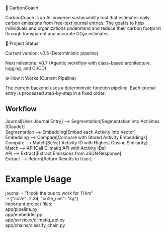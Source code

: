 🌱 CarbonCoach

CarbonCoach is an AI-powered sustainability tool that estimates daily carbon emissions from free-text journal entries.
The goal is to help individuals and organizations understand and reduce their carbon footprint through transparent and accurate CO₂e estimates.

🚀 Project Status

Current version: v0.5 (Deterministic pipeline)

Next milestone: v0.7 (Agentic workflow with class-based architecture, logging, and CI/CD)

⚙️ How It Works (Current Pipeline)

The current backend uses a deterministic function pipeline.
Each journal entry is processed step-by-step in a fixed order:
## Workflow
Journal[User Journal Entry] --> Segmentation[Segmentation into Activities (Claude)] <br>
    Segmentation --> Embedding[Embed each Activity into Vector] <br>
    Embedding --> Compare[Compare with Stored Activity Embeddings] <br>
    Compare --> Match[Select Activity ID with Highest Cosine Similarity] <br>
    Match --> API[Call Climatiq API with Activity IDs] <br>
    API --> Extract[Extract Emissions from JSON Response] <br>
    Extract --> Return[Return Results to User] <br>


# Example Usage
journal = "I took the bus to work for 11 km" <br>
➝ {"co2e": 2.34, "co2e_unit": "kg"} <br>
Important project files: <br>
app/pipeline.py<br>
app/embedder.py <br>
app/services/climatiq_api.py<br>
app/chains/classify_chain.py<br>

